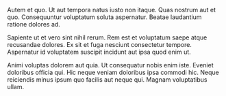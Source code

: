 Autem et quo. Ut aut tempora natus iusto non itaque. Quas nostrum aut et quo. Consequuntur voluptatum soluta aspernatur. Beatae laudantium ratione dolores ad.
 Sapiente ut et vero sint nihil rerum. Rem est et voluptatum saepe atque recusandae dolores. Ex sit et fuga nesciunt consectetur tempore. Aspernatur id voluptatem suscipit incidunt aut ipsa quod enim ut.
 Animi voluptas dolorem aut quia. Ut consequatur nobis enim iste. Eveniet doloribus officia qui. Hic neque veniam doloribus ipsa commodi hic. Neque reiciendis minus ipsum quo facilis aut neque qui. Magnam voluptatibus ullam.